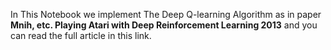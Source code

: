 In This Notebook we implement The Deep Q-learning Algorithm as in paper **Mnih, etc. Playing Atari with Deep Reinforcement Learning 2013**  and you can read the full article in this link.

